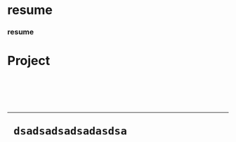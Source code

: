 # resume
### resume

<h1> Project <h1>
 
  
  <br>
  
<hr>


<span>
  <code> dsadsadsadsadasdsa </code>
</span>

